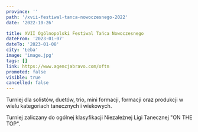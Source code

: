 ```yaml
---
province: ''
path: '/xvii-festiwal-tanca-nowoczesnego-2022'
date: '2022-10-26'

title: XVII Ogólnopolski Festiwal Tańca Nowoczesnego
dateFrom: '2023-01-07'
dateTo: '2023-01-08'
city: 'Łeba'
image: 'image.jpg'
tags: []
link: https://www.agencjabravo.com/oftn
promoted: false
visible: true
cancelled: false
---
```

Turniej dla solistów, duetów, trio, mini formacji, formacji oraz produkcji w wielu kategoriach tanecznych i wiekowych.

Turniej zaliczany do ogólnej klasyfikacji Niezależnej Ligi Tanecznej "ON THE TOP".

